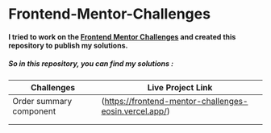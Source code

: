 # Frontend-Mentor-Challenges

#### I tried to work on the  [Frontend Mentor Challenges](https://www.frontendmentor.io/challenges) and created this repository to publish my solutions.

##### So in this repository, you can find my solutions :

| Challenges | Live Project Link
|---               |---                
|Order summary component |(https://frontend-mentor-challenges-eosin.vercel.app/)
|                  |                    |
|                  |                    |